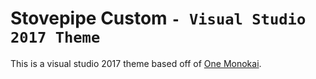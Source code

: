 # Stovepipe Custom `- Visual Studio 2017 Theme`

This is a visual studio 2017 theme based off of [One Monokai](https://marketplace.visualstudio.com/items?itemName=azemoh.one-monokai).

